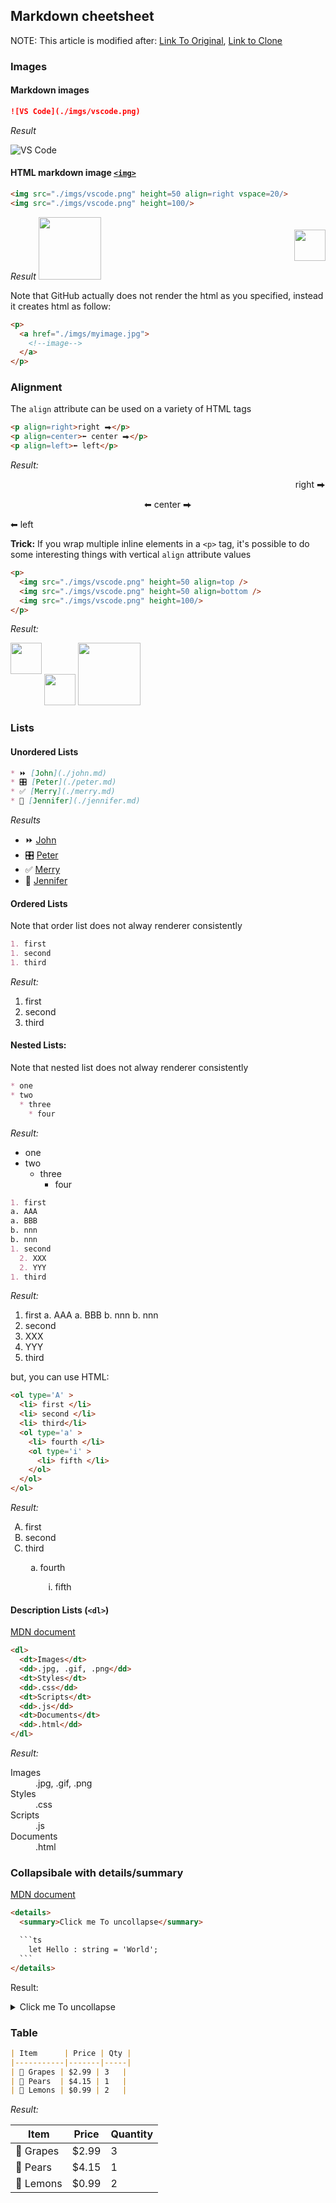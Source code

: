## Markdown cheetsheet

NOTE: This article is modified after:
[Link To Original](https://github.com/mike-works/vscode-fundamentals/blob/master/docs/1_using/markdown.md),
[Link to Clone](https://github.com/ApolloTang/vscode-fundamentals/blob/master/docs/1_using/markdown.md)


### Images

#### Markdown images

```md
![VS Code](./imgs/vscode.png)
```

*Result*

![VS Code](./imgs/vscode.png)

#### HTML markdown image [`<img>`](https://developer.mozilla.org/en-US/docs/Web/HTML/Element/img)

```html
<img src="./imgs/vscode.png" height=50 align=right vspace=20/>
<img src="./imgs/vscode.png" height=100/>
```

*Result*
<img src="./imgs/vscode.png" height=50 align=right vspace=20/>
<img src="./imgs/vscode.png" height=100/>

Note that GitHub actually does not render the html as you specified, instead it creates html as follow:

```html
<p>
  <a href="./imgs/myimage.jpg">
    <!--image-->
  </a>
</p>
```



### Alignment

The `align` attribute can be used on a variety of HTML tags

```html
<p align=right>right ⮕</p>
<p align=center>⬅ center ⮕</p>
<p align=left>⬅ left</p>
```

*Result:*
<p align=right>right ⮕</p>
<p align=center>⬅ center ⮕</p>
<p align=left>⬅ left</p>

**Trick:** If you wrap multiple inline elements in a `<p>` tag, it's possible to do some interesting things with vertical `align` attribute values

```html
<p>
  <img src="./imgs/vscode.png" height=50 align=top />
  <img src="./imgs/vscode.png" height=50 align=bottom />
  <img src="./imgs/vscode.png" height=100/>
</p>
```

*Result:*
<p>
  <img src="./imgs/vscode.png" height=50 align=top />
  <img src="./imgs/vscode.png" height=50 align=bottom />
  <img src="./imgs/vscode.png" height=100/>
</p>


### Lists

#### Unordered Lists

```md
* ⏩ [John](./john.md)
* 🎛 [Peter](./peter.md)
* ✅ [Merry](./merry.md)
* 🐞 [Jennifer](./jennifer.md)
```

*Results*
* ⏩ [John](./john.md)
* 🎛 [Peter](./peter.md)
* ✅ [Merry](./merry.md)
* 🐞 [Jennifer](./jennifer.md)

#### Ordered Lists

Note that order list does not alway renderer consistently

```md
1. first
1. second
1. third
```
*Result:*
1. first
1. second
1. third

#### Nested Lists:

 Note that nested list does not alway renderer consistently


```md
* one
* two
  * three
    * four
```
*Result:*
 * one
 * two
   * three
     * four


```md
1. first
a. AAA
a. BBB
b. nnn
b. nnn
1. second
  2. XXX
  2. YYY
1. third
```
*Result:*
1. first
a. AAA
a. BBB
b. nnn
b. nnn
1. second
  2. XXX
  2. YYY
1. third

but, you can use HTML:

```html
<ol type='A' >
  <li> first </li>
  <li> second </li>
  <li> third</li>
  <ol type='a' >
    <li> fourth </li>
    <ol type='i' >
      <li> fifth </li>
    </ol>
  </ol>
</ol>
```
*Result:*

<ol type='A' >
  <li> first </li>
  <li> second </li>
  <li> third</li>
  <ol type='a' >
    <li> fourth </li>
    <ol type='i' >
      <li> fifth </li>
    </ol>
  </ol>
</ol>


#### Description Lists (`<dl>`)
[MDN document](https://developer.mozilla.org/en-US/docs/Web/HTML/Element/dl)

```html
<dl>
  <dt>Images</dt>
  <dd>.jpg, .gif, .png</dd>
  <dt>Styles</dt>
  <dd>.css</dd>
  <dt>Scripts</dt>
  <dd>.js</dd>
  <dt>Documents</dt>
  <dd>.html</dd>
</dl>
```

*Result:*
<dl>
  <dt>Images</dt>
  <dd>.jpg, .gif, .png</dd>
  <dt>Styles</dt>
  <dd>.css</dd>
  <dt>Scripts</dt>
  <dd>.js</dd>
  <dt>Documents</dt>
  <dd>.html</dd>
</dl>


### Collapsibale with details/summary

[MDN document](https://developer.mozilla.org/en-US/docs/Web/HTML/Element/details)

````html
<details>
  <summary>Click me To uncollapse</summary>

  ```ts
    let Hello : string = 'World';
  ```
</details>
````

Result:

<details>
  <summary>Click me To uncollapse</summary>

  ```ts
    let Hello : string = 'World';
  ```
</details>





### Table

```md
| Item      | Price | Qty |
|-----------|-------|-----|
| 🍇 Grapes | $2.99 | 3   |
| 🍐 Pears  | $4.15 | 1   |
| 🍋 Lemons | $0.99 | 2   |
```

*Result:*

| Item      | Price | Quantity |
|-----------|-------|----------|
| 🍇 Grapes | $2.99 | 3        |
| 🍐 Pears  | $4.15 | 1        |
| 🍋 Lemons | $0.99 | 2        |

